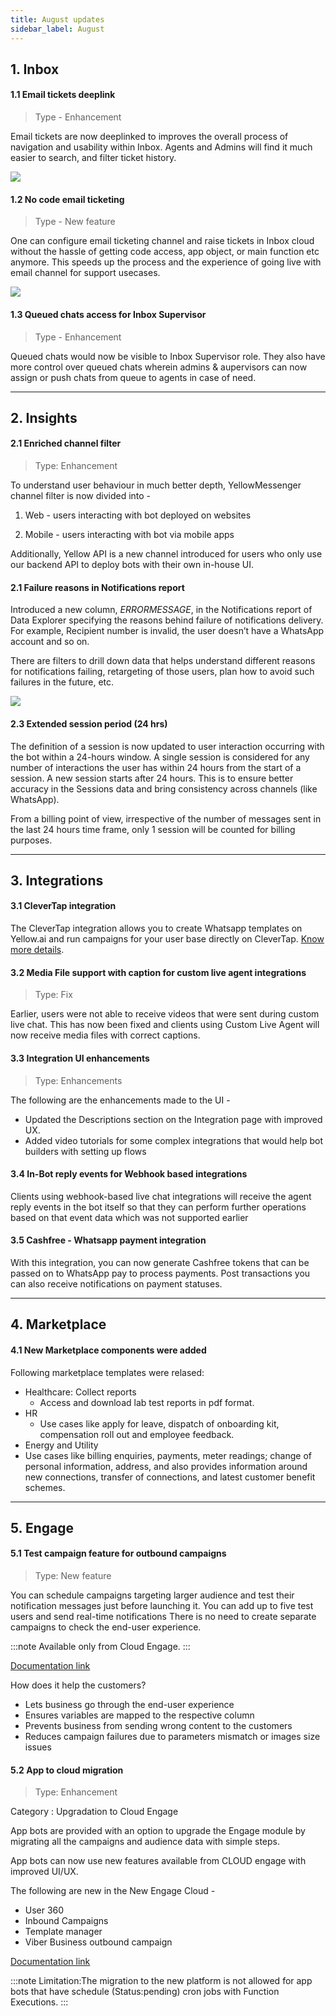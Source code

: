 ```yaml
---
title: August updates
sidebar_label: August 
---
```


## 1. **Inbox**

#### 1.1 Email tickets deeplink

> Type - Enhancement

Email tickets are now deeplinked to improves the overall process of navigation and usability within Inbox. Agents and Admins will find it much easier to search, and filter ticket history.

![](https://i.imgur.com/0ozN6uc.png)



#### 1.2 No code email ticketing

> Type - New feature


One can configure email ticketing channel and raise tickets in Inbox cloud without the hassle of getting code access, app object, or  main function etc anymore. This speeds up the process and the experience of going live with email channel for support usecases.

![](https://i.imgur.com/JInKmIw.png)


#### 1.3 Queued chats access for Inbox Supervisor

> Type - Enhancement

Queued chats would now be visible to Inbox Supervisor role. They also have more control over queued chats wherein admins & aupervisors can now assign or push chats from queue to agents in case of need.

***

## 2. **Insights**

  

#### 2.1 Enriched channel filter

> Type: Enhancement

To understand user behaviour in much better depth, YellowMessenger channel filter is now divided into -

1. Web - users interacting with bot deployed on websites

2. Mobile - users interacting with bot via mobile apps

Additionally, Yellow API is a new channel introduced for users who only use our backend API to deploy bots with their own in-house UI.

#### 2.1 Failure reasons in Notifications report

Introduced a new column, *ERRORMESSAGE*, in the Notifications report of Data Explorer specifying the reasons behind failure of notifications delivery. For example, Recipient number is invalid, the user doesn’t have a WhatsApp account and so on.

There are filters to drill down data that helps understand different reasons for notifications failing, retargeting of those users, plan how to avoid such failures in the future, etc.

  ![](https://i.imgur.com/R2rvE4a.png)

  

#### 2.3 Extended session period (24 hrs)

The definition of a session is now updated to user interaction occurring with the bot within a 24-hours window. A single session is considered for any number of interactions the user has within 24 hours from the start of a session. A new session starts after 24 hours. This is to ensure better accuracy in the Sessions data and bring consistency across channels (like WhatsApp).

  

From a billing point of view, irrespective of the number of messages sent in the last 24 hours time frame, only 1 session will be counted for billing purposes.

  ---

  
  
  

## 3. **Integrations**
  
#### 3.1 CleverTap integration  

The CleverTap integration allows you to create Whatsapp templates on Yellow.ai and run campaigns for your user base directly on CleverTap. [Know more details](https://docs.yellow.ai/docs/platform_concepts/appConfiguration/clevertap).
  
#### 3.2 Media File support with caption for custom live agent integrations  

> Type: Fix

Earlier, users were not able to receive videos that were sent during custom live chat. This has now been fixed and clients using Custom Live Agent will now receive media files with correct captions.  
  
#### 3.3 Integration UI enhancements

> Type: Enhancements
> 
The following are the enhancements made to the UI - 

* Updated the Descriptions section on the Integration page with improved UX. 
* Added video tutorials for some complex integrations that would help bot builders with setting up flows

  
#### 3.4 In-Bot reply events for Webhook based integrations  

Clients using webhook-based live chat integrations will receive the agent reply events in the bot itself so that they can perform further operations based on that event data which was not supported earlier  
  
#### 3.5 Cashfree - Whatsapp payment  integration

With this integration, you can now generate Cashfree tokens that can be passed on to WhatsApp pay to process payments. Post transactions you can also receive notifications on payment statuses.  


***

## 4. **Marketplace**

  
#### 4.1 New Marketplace components were added

Following marketplace templates were relased:


* Healthcare: Collect reports
   * Access and download lab test reports in pdf format.
*   HR
    * Use cases like apply for leave, dispatch of onboarding kit, compensation roll out and employee feedback.
*   Energy and Utility
   * Use cases like billing enquiries, payments, meter readings; change of personal information, address, and also provides information around new connections, transfer of connections, and latest customer benefit schemes.

***

## 5. **Engage**

#### 5.1 Test campaign feature for outbound campaigns
    
> Type: New feature

You can schedule campaigns targeting larger audience and test their notification messages just before launching it. You can add up to five test users and send real-time notifications
There is no need to create separate campaigns to check the end-user experience.

:::note
Available only from Cloud Engage.
:::

[Documentation link](https://docs.yellow.ai/docs/platform_concepts/engagement/outbound/outbound-campaigns/whatsapp-campaign/#3-test-campaigns-recommended)

 
How does it help the customers?

-   Lets business go through the end-user experience
-   Ensures variables are mapped to the respective column
-   Prevents business from sending wrong content to the customers
-   Reduces campaign failures due to parameters mismatch or images size issues
    

#### 5.2  App to cloud migration

> Type: Enhancement

Category : Upgradation to Cloud Engage

App bots are provided with an option to upgrade the Engage module by migrating all the campaigns and audience data with simple steps.


App bots can now use new features available from CLOUD engage with improved UI/UX.

The following are new in the New Engage Cloud -

-   User 360
-   Inbound Campaigns
-   Template manager
-   Viber Business outbound campaign



[Documentation link](https://docs.yellow.ai/docs/cookbooks/Upgrade_new_engage_app)

 
:::note
Limitation:The migration to the new platform is not allowed for app bots that have schedule  (Status:pending) cron jobs with Function Executions.
:::
  


